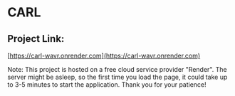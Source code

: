 # CARL
## Project Link:
[https://carl-wavr.onrender.com](https://carl-wavr.onrender.com)

Note: This project is hosted on a free cloud service provider "Render". The server might be asleep, so the first time you load the page, it could take up to 3-5 minutes to start the application. Thank you for your patience!




